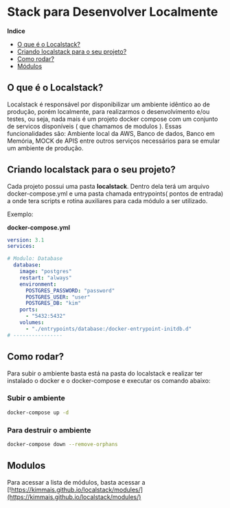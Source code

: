 
# Stack para Desenvolver Localmente


**Indice**
- [O que é o Localstack?](#o-que-é-o-localstack)
- [Criando localstack para o seu projeto?](#criando-localstack-para-o-seu-projeto)
- [Como rodar?](#como-rodar)
- [Módulos](#modulos)



## O que é o Localstack?
Localstack é responsável por disponibilizar um ambiente idêntico ao de produção, porém localmente, para realizarmos o desenvolvimento e/ou testes, ou seja, nada mais é um projeto docker compose com um conjunto de servicos disponíveis ( que chamamos de modulos ). Essas funcionalidades são: Ambiente local da AWS, Banco de dados, Banco em Memória, MOCK de APIS entre outros serviços necessários para se emular um ambiente de produção.


## Criando localstack para o seu projeto?
Cada projeto possui uma pasta **localstack**. Dentro dela terá um arquivo docker-compose.yml e uma pasta chamada entrypoints( pontos de entrada) a onde tera scripts e rotina auxiliares para cada módulo a ser utilizado.

Exemplo:

**docker-compose.yml**

```yaml
version: 3.1
services:

# Modulo: Database
  database:
    image: "postgres"
    restart: "always"
    environment:
      POSTGRES_PASSWORD: "password"
      POSTGRES_USER: "user"
      POSTGRES_DB: "kim"
    ports:
      - "5432:5432"
    volumes:
      - "./entrypoints/database:/docker-entrypoint-initdb.d"
# ----------------

```

## Como rodar?
Para subir o ambiente basta está na pasta do localstack e realizar ter instalado o docker e o docker-compose e executar os comando abaixo:

### Subir o ambiente
```sh
docker-compose up -d
```

### Para destruir o ambiente
```sh
docker-compose down --remove-orphans
```


## Modulos
Para acessar a lista de módulos, basta acessar a [!https://kimmais.github.io/localstack/modules/](https://kimmais.github.io/localstack/modules/)

